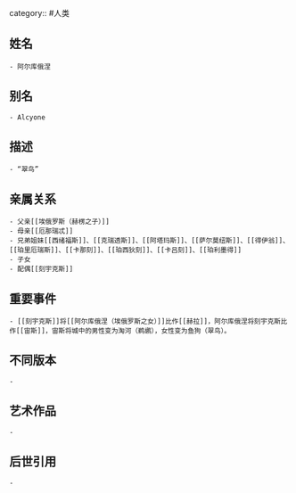category:: #人类
## 姓名
	- 阿尔库俄涅
## 别名
	- Alcyone
## 描述
	- “翠鸟”
## 亲属关系
	- 父亲[[埃俄罗斯（赫楞之子）]]
	- 母亲[[厄那瑞忒]]
	- 兄弟姐妹[[西绪福斯]]、[[克瑞透斯]]、[[阿塔玛斯]]、[[萨尔莫纽斯]]、[[得伊翁]]、[[珀里厄瑞斯]]、[[卡那刻]]、[[珀西狄刻]]、[[卡吕刻]]、[[珀利墨得]]
	- 子女
	- 配偶[[刻宇克斯]]
## 重要事件
	- [[刻宇克斯]]将[[阿尔库俄涅（埃俄罗斯之女）]]比作[[赫拉]]，阿尔库俄涅将刻宇克斯比作[[宙斯]]，宙斯将城中的男性变为淘河（鹈鹕），女性变为鱼狗（翠鸟）。
## 不同版本
	-
## 艺术作品
	-
## 后世引用
	-
